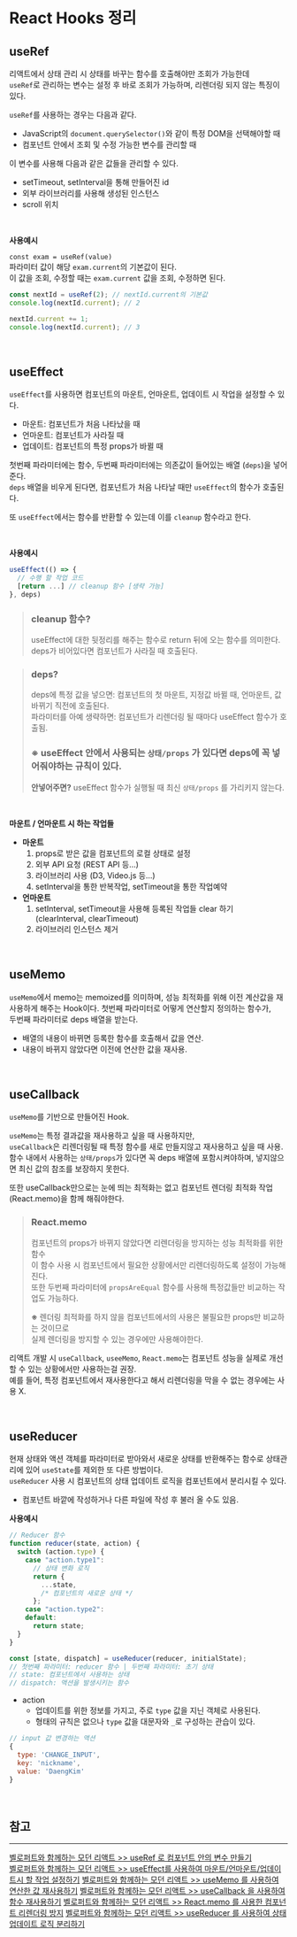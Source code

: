 # React Hooks 정리

## **useRef**

리액트에서 상태 관리 시 상태를 바꾸는 함수를 호출해야만 조회가 가능한데  
`useRef`로 관리하는 변수는 설정 후 바로 조회가 가능하며, 리렌더링 되지 않는 특징이 있다.

`useRef`를 사용하는 경우는 다음과 같다.

- JavaScript의 `document.querySelector()`와 같이 특정 DOM을 선택해야할 때
- 컴포넌트 안에서 조회 및 수정 가능한 변수를 관리할 때

이 변수를 사용해 다음과 같은 값들을 관리할 수 있다.

- setTimeout, setInterval을 통해 만들어진 id
- 외부 라이브러리를 사용해 생성된 인스턴스
- scroll 위치

<br />

**사용예시**

`const exam = useRef(value)`  
파라미터 값이 해당 `exam.current`의 기본값이 된다.  
이 값을 조회, 수정할 때는 `exam.current` 값을 조회, 수정하면 된다.

```js
const nextId = useRef(2); // nextId.current의 기본값
console.log(nextId.current); // 2

nextId.current += 1;
console.log(nextId.current); // 3
```

<br />

## **useEffect**

`useEffect`를 사용하면 컴포넌트의 마운트, 언마운트, 업데이트 시 작업을 설정할 수 있다.

- 마운트: 컴포넌트가 처음 나타났을 때
- 언마운트: 컴포넌트가 사라질 때
- 업데이트: 컴포넌트의 특정 props가 바뀔 때

첫번째 파라미터에는 함수, 두번째 파라미터에는 의존값이 들어있는 배열 (`deps`)을 넣어준다.  
`deps` 배열을 비우게 된다면, 컴포넌트가 처음 나타날 때만 `useEffect`의 함수가 호출된다.

또 `useEffect`에서는 함수를 반환할 수 있는데 이를 `cleanup` 함수라고 한다.

<br />

**사용예시**

```js
useEffect(() => {
  // 수행 할 작업 코드
  [return ...] // cleanup 함수 [생략 가능]
}, deps)
```

> ### **cleanup 함수?**
>
> useEffect에 대한 뒷정리를 해주는 함수로 return 뒤에 오는 함수를 의미한다.  
> deps가 비어있다면 컴포넌트가 사라질 때 호출된다.

> ### **deps?**
>
> deps에 특정 값을 넣으면: 컴포넌트의 첫 마운트, 지정값 바뀔 때, 언마운트, 값 바뀌기 직전에 호출된다.  
> 파라미터를 아예 생략하면: 컴포넌트가 리렌더링 될 때마다 useEffect 함수가 호출됨.
>
> ### **※** useEffect 안에서 사용되는 `상태/props` 가 있다면 deps에 꼭 넣어줘야하는 규칙이 있다.
>
> **안넣어주면?** useEffect 함수가 실행될 때 최신 `상태/props` 를 가리키지 않는다.

<br />

**마운트 / 언마운트 시 하는 작업들**

- **마운트**
  1. props로 받은 값을 컴포넌트의 로컬 상태로 설정
  2. 외부 API 요청 (REST API 등...)
  3. 라이브러리 사용 (D3, Video.js 등...)
  4. setInterval을 통한 반복작업, setTimeout을 통한 작업예약
- **언마운트**
  1. setInterval, setTimeout을 사용해 등록된 작업들 clear 하기  
     (clearInterval, clearTimeout)
  2. 라이브러리 인스턴스 제거

<br />

## **useMemo**

`useMemo`에서 memo는 memoized를 의미하며, 성능 최적화를 위해 이전 계산값을 재사용하게 해주는 Hook이다.
첫번째 파라미터로 어떻게 연산할지 정의하는 함수가,  
두번째 파라미터로 deps 배열을 받는다.

- 배열의 내용이 바뀌면 등록한 함수를 호출해서 값을 연산.
- 내용이 바뀌지 않았다면 이전에 연산한 값을 재사용.

<br />

## **useCallback**

`useMemo`를 기반으로 만들어진 Hook.

`useMemo`는 특정 결과값을 재사용하고 싶을 때 사용하지만,  
`useCallback`은 리렌더링될 때 특정 함수를 새로 만들지않고 재사용하고 싶을 때 사용.
함수 내에서 사용하는 `상태/props`가 있다면 꼭 deps 배열에 포함시켜야하며, 넣지않으면 최신 값의 참조를 보장하지 못한다.

또한 useCallback만으로는 눈에 띄는 최적화는 없고 컴포넌트 렌더링 최적화 작업 (React.memo)을 함께 해줘야한다.

> ### **React.memo**
>
> 컴포넌트의 props가 바뀌지 않았다면 리렌더링을 방지하는 성능 최적화를 위한 함수  
> 이 함수 사용 시 컴포넌트에서 필요한 상황에서만 리렌더링하도록 설정이 가능해진다.  
> 또한 두번째 파라미터에 `propsAreEqual` 함수를 사용해 특정값들만 비교하는 작업도 가능하다.
>
> **※** 렌더링 최적화를 하지 않을 컴포넌트에서의 사용은 불필요한 props만 비교하는 것이므로  
> 실제 렌더링을 방지할 수 있는 경우에만 사용해야한다.

리액트 개발 시 `useCallback`, `useeMemo`, `React.memo`는 컴포넌트 성능을 실제로 개선할 수 있는 상황에서만 사용하는걸 권장.  
예를 들어, 특정 컴포넌트에서 재사용한다고 해서 리렌더링을 막을 수 없는 경우에는 사용 X.

<br />

## **useReducer**

현재 상태와 액션 객체를 파라미터로 받아와서 새로운 상태를 반환해주는 함수로 상태관리에 있어 `useState`를 제외한 또 다른 방법이다.  
`useReducer` 사용 시 컴포넌트의 상태 업데이트 로직을 컴포넌트에서 분리시킬 수 있다.

- 컴포넌트 바깥에 작성하거나 다른 파일에 작성 후 불러 올 수도 있음.

**사용예시**

```js
// Reducer 함수
function reducer(state, action) {
  switch (action.type) {
    case "action.type1":
      // 상태 변화 로직
      return {
        ...state,
        /* 컴포넌트의 새로운 상태 */
      };
    case "action.type2":
    default:
      return state;
  }
}

const [state, dispatch] = useReducer(reducer, initialState);
// 첫번째 파라미터: reducer 함수 | 두번째 파라미터: 초기 상태
// state: 컴포넌트에서 사용하는 상태
// dispatch: 액션을 발생시키는 함수
```

- action
  - 업데이트를 위한 정보를 가지고, 주로 `type` 값을 지닌 객체로 사용된다.
  - 형태의 규칙은 없으나 `type` 값을 대문자와 `_`로 구성하는 관습이 있다.

```js
// input 값 변경하는 액션
{
  type: 'CHANGE_INPUT',
  key: 'nickname',
  value: 'DaengKim'
}
```

<br />

## **참고**

---

[벨로퍼트와 함께하는 모던 리액트 >> useRef 로 컴포넌트 안의 변수 만들기](https://react.vlpt.us/basic/12-variable-with-useRef.html)  
[벨로퍼트와 함께하는 모던 리액트 >> useEffect를 사용하여 마운트/언마운트/업데이트시 할 작업 설정하기](https://react.vlpt.us/basic/16-useEffect.html)
[벨로퍼트와 함께하는 모던 리액트 >> useMemo 를 사용하여 연산한 값 재사용하기](https://react.vlpt.us/basic/17-useMemo.html)
[벨로퍼트와 함께하는 모던 리액트 >> useCallback 을 사용하여 함수 재사용하기](https://react.vlpt.us/basic/18-useCallback.html)
[벨로퍼트와 함께하는 모던 리액트 >> React.memo 를 사용한 컴포넌트 리렌더링 방지](https://react.vlpt.us/basic/19-React.memo.html)
[벨로퍼트와 함께하는 모던 리액트 >> useReducer 를 사용하여 상태 업데이트 로직 분리하기](https://react.vlpt.us/basic/20-useReducer.html)
